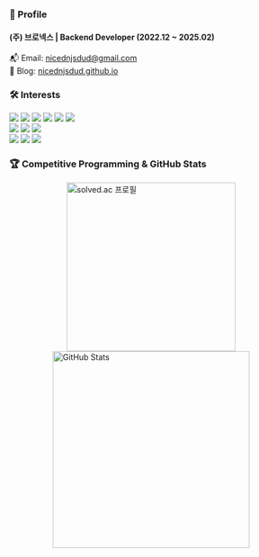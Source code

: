 ### 📌 Profile  
#### **(주) 브로넥스 | Backend Developer (2022.12 ~ 2025.02)**  

📬 Email: nicednjsdud@gmail.com  
🔗 Blog: [nicednjsdud.github.io](https://nicednjsdud.github.io/)  

### 🛠 Interests  
<div align="left">
    <img src="https://img.shields.io/badge/Java-007396?style=flat&logo=Java&logoColor=white">
    <img src="https://img.shields.io/badge/Kotlin-7F52FF?style=flat&logo=Kotlin&logoColor=white">
    <img src="https://img.shields.io/badge/JavaScript-F7DF1E?style=flat&logo=JavaScript&logoColor=white">
    <img src="https://img.shields.io/badge/Spring Boot-6DB33F?style=flat&logo=Spring Boot&logoColor=white">
    <img src="https://img.shields.io/badge/JPA-6DB33F?style=flat&logo=Hibernate&logoColor=white">
    <img src="https://img.shields.io/badge/MyBatis-DC382D?style=flat&logo=MyBatis&logoColor=white">
    </br>
    <img src="https://img.shields.io/badge/MySQL-4479A1?style=flat&logo=MySQL&logoColor=white">
    <img src="https://img.shields.io/badge/PostgreSQL-316192?style=flat&logo=PostgreSQL&logoColor=white">
    <img src="https://img.shields.io/badge/Redis-DC382D?style=flat&logo=Redis&logoColor=white">
    </br>
    <img src="https://img.shields.io/badge/Docker-2496ED?style=flat&logo=Docker&logoColor=white">
    <img src="https://img.shields.io/badge/Jenkins-D24939?style=flat&logo=Jenkins&logoColor=white">
    <img src="https://img.shields.io/badge/AWS-232F3E?style=flat&logo=Amazon AWS&logoColor=white">
</div>

### 🏆 Competitive Programming & GitHub Stats  

<div align="left" style="display: flex; justify-content: center; align-items: center; flex-wrap: wrap;">
    <a href="https://solved.ac/nicednjsdud">
        <img src="http://mazassumnida.wtf/api/v2/generate_badge?boj=nicednjsdud" alt="solved.ac 프로필" width="300">
    </a>
    <a href="https://github.com/anuraghazra/github-readme-stats">
        <img src="https://github-readme-stats.vercel.app/api?username=nicednjsdud&count_private=true&show_icons=true&theme=radical" alt="GitHub Stats" width="350">
    </a>
</div>

